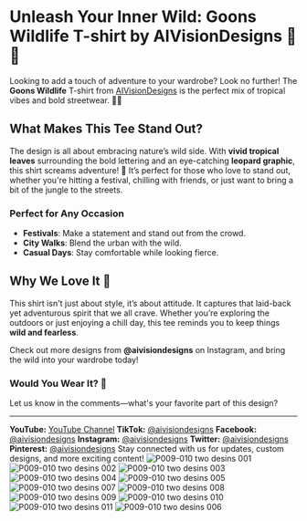 # Unleash Your Inner Wild: Goons Wildlife T-shirt by AIVisionDesigns 🐆🌿

Looking to add a touch of adventure to your wardrobe? Look no further! The **Goons Wildlife** T-shirt from [AIVisionDesigns](https://instagram.com/aivisiondesigns) is the perfect mix of tropical vibes and bold streetwear. 🍃🐆

## What Makes This Tee Stand Out?

The design is all about embracing nature’s wild side. With **vivid tropical leaves** surrounding the bold lettering and an eye-catching **leopard graphic**, this shirt screams adventure! 🌴 It’s perfect for those who love to stand out, whether you're hitting a festival, chilling with friends, or just want to bring a bit of the jungle to the streets.

### Perfect for Any Occasion
- **Festivals**: Make a statement and stand out from the crowd.
- **City Walks**: Blend the urban with the wild.
- **Casual Days**: Stay comfortable while looking fierce.

## Why We Love It 🖤
This shirt isn't just about style, it’s about attitude. It captures that laid-back yet adventurous spirit that we all crave. Whether you’re exploring the outdoors or just enjoying a chill day, this tee reminds you to keep things **wild and fearless**. 

Check out more designs from **@aivisiondesigns** on Instagram, and bring the wild into your wardrobe today!

### Would You Wear It? 🧐
Let us know in the comments—what's your favorite part of this design? 

---
**YouTube:** [YouTube Channel](https://www.youtube.com/@Aivisiondesigns "‌")
**TikTok:** [\@aivisiondesigns](https://www.tiktok.com/@aivisiondesigns "‌")
**Facebook:** [\@aivisiondesigns](https://www.facebook.com/aivisiondesigns "‌")
**Instagram:** [\@aivisiondesigns](https://www.instagram.com/aivisiondesigns "‌")
**Twitter:** [\@aivisiondesigns](https://twitter.com/aivisiondesigns "‌")
**Pinterest:** [\@aivisiondesigns](https://www.pinterest.com/aivisiondesigns "‌")
Stay connected with us for updates, custom designs, and more exciting content!
![P009-010 two desins 001](https://github.com/user-attachments/assets/1786d1d5-3ffe-404e-b0a8-a5d8b35cded4)
![P009-010 two desins 002](https://github.com/user-attachments/assets/798b2d67-bf43-4e16-902f-a5728554fdcc)
![P009-010 two desins 003](https://github.com/user-attachments/assets/33e44a04-987a-4b1e-af0d-394442193598)
![P009-010 two desins 004](https://github.com/user-attachments/assets/658bbe43-860b-400b-ba0d-1cc527d7627c)
![P009-010 two desins 005](https://github.com/user-attachments/assets/05a1625c-7ae2-4620-977a-34a3151607e0)
![P009-010 two desins 007](https://github.com/user-attachments/assets/dd85239b-35c4-4571-9334-a3d2d3b91684)
![P009-010 two desins 008](https://github.com/user-attachments/assets/7ed7ebc4-cd87-485b-9c9d-c5e2b7384732)
![P009-010 two desins 009](https://github.com/user-attachments/assets/95c5798f-5bcb-4bb8-87f9-afe7a7d29552)
![P009-010 two desins 010](https://github.com/user-attachments/assets/fce1c4e8-4138-4e0e-9ca7-ab4433705d21)
![P009-010 two desins 011](https://github.com/user-attachments/assets/8c673b5f-122d-4bc2-9cf5-195cadee0a0e)
![P009-010 two desins 006](https://github.com/user-attachments/assets/b6fd58a0-f36e-4c83-9099-7250f5be8d31)


